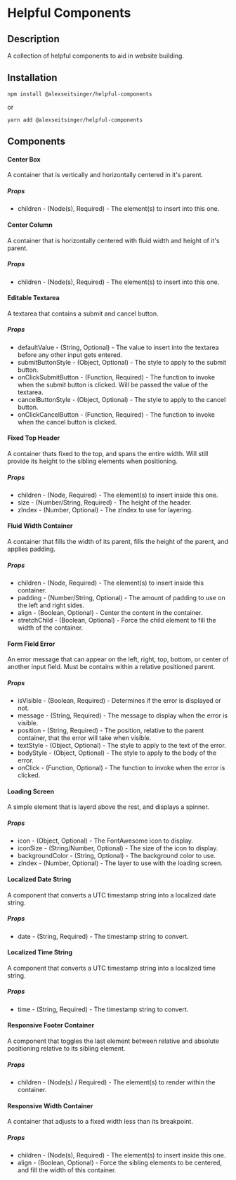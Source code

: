 # Helpful Components

## Description

A collection of helpful components to aid in website building.

## Installation

```
npm install @alexseitsinger/helpful-components
```

or

```
yarn add @alexseitsinger/helpful-components
```

## Components

#### Center Box

A container that is vertically and horizontally centered in it's parent.

##### Props

* children - (Node(s), Required) - The element(s) to insert into this one.

#### Center Column

A container that is horizontally centered with fluid width and height of it's parent.

##### Props

* children - (Node(s), Required) - The element(s) to insert into this one.

#### Editable Textarea

A textarea that contains a submit and cancel button.

##### Props

* defaultValue - (String, Optional) - The value to insert into the textarea before any other input gets entered.
* submitButtonStyle - (Object, Optional) - The style to apply to the submit button.
* onClickSubmitButton - (Function, Required) - The function to invoke when the submit button is clicked. Will be passed the value of the textarea.
* cancelButtonStyle - (Object, Optional) - The style to apply to the cancel button.
* onClickCancelButton - (Function, Required) - The function to invoke when the cancel button is clicked.

#### Fixed Top Header

A container thats fixed to the top, and spans the entire width. Will still provide its height to the sibling elements when positioning.

##### Props

* children - (Node, Required) - The element(s) to insert inside this one.
* size - (Number/String, Required) - The height of the header.
* zIndex - (Number, Optional) - The zIndex to use for layering.

#### Fluid Width Container

A container that fills the width of its parent, fills the height of the parent, and applies padding.

##### Props

* children - (Node, Required) - The element(s) to insert inside this container.
* padding - (Number/String, Optional) - The amount of padding to use on the left and right sides.
* align - (Boolean, Optional) - Center the content in the container.
* stretchChild - (Boolean, Optional) - Force the child element to fill the width of the container.

#### Form Field Error

An error message that can appear on the left, right, top, bottom, or center of another input field. Must be contains within a relative positioned parent.

##### Props

* isVisible - (Boolean, Required) - Determines if the error is displayed or not.
* message - (String, Required) - The message to display when the error is visible.
* position - (String, Required) - The position, relative to the parent container,  that the error will take when visible.
* textStyle - (Object, Optional) - The style to apply to the text of the error.
* bodyStyle - (Object, Optional) - The style to apply to the body of the error.
* onClick - (Function, Optional) - The function to invoke when the error is clicked.

#### Loading Screen

A simple element that is layerd above the rest, and displays a spinner.

##### Props

* icon - (Object, Optional) - The FontAwesome icon to display.
* iconSize - (String/Number, Optional) - The size of the icon to display.
* backgroundColor - (String, Optional) - The background color to use.
* zIndex - (Number, Optional) - The layer to use with the loading screen.

#### Localized Date String

A component that converts a UTC timestamp string into a localized date string.

##### Props

* date - (String, Required) - The timestamp string to convert.

#### Localized Time String

A component that converts a UTC timestamp string into a localized time string.

##### Props

* time - (String, Required) - The timestamp string to convert.

#### Responsive Footer Container

A component that toggles the last element between relative and absolute positioning relative to its sibling element.

##### Props

* children - (Node(s) / Required) - The element(s) to render within the container.

#### Responsive Width Container

A container that adjusts to a fixed width less than its breakpoint.

##### Props

* children - (Node(s), Required) - The element(s) to insert inside this one.
* align - (Boolean, Optional) - Force the sibling elements to be centered, and fill the width of this container.